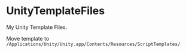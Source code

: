 # UnityTemplateFiles
My Unity Template Files.

Move template to `/Applications/Unity/Unity.app/Contents/Resources/ScriptTemplates/`
